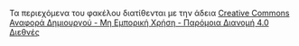 Τα περιεχόμενα του φακέλου διατίθενται με την άδεια [Creative Commons Αναφορά Δημιουργού - Μη Εμπορική Χρήση - Παρόμοια Διανομή 4.0 Διεθνές](http://creativecommons.org/licenses/by-nc-sa/4.0/)

